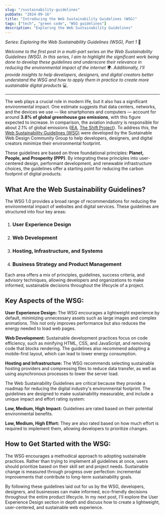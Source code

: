 ```yaml
---
slug: "/sustainability-guidelines"
pubDate: "2024-09-16"
title: "Introducing the Web Sustainability Guidelines (WSG)"
tags: ["tech", "green code", "WSG guidelines"]
description: "Exploring the Web Sustainability Guidelines"
---
```


*Series: Exploring the Web Sustainability Guidelines (WSG), Part 1* 🌱

*Welcome to the first post in a multi-part series on the Web Sustainability Guidelines (WSG). In this series, I aim to highlight the significant work being done to develop these guidelines and underscore their relevance in reducing the environmental impact of the internet* 🌍. *Additionally, I’ll provide insights to help developers, designers, and digital creators better understand the WSG and how to apply them in practice to create more sustainable digital products* 💻.

<hr/>

The web plays a crucial role in modern life, but it also has a significant environmental impact. One estimate suggests that data centers, networks, and the devices we use — like smartphones and computers — account for around <b>3.8% of global greenhouse gas emissions</b>, with this figure expected to increase. In comparison, the aviation industry is responsible for about 2.1% of global emissions ([IEA](https://www.iea.org/reports/data-centres-and-data-transmission-networks), [The Shift Project](https://theshiftproject.org/en/article/lean-ict-our-new-report/)). To address this, the [Web Sustainability Guidelines (WSG)](https://w3c.github.io/sustyweb/#introduction) were developed by the Sustainable Web Design Community Group to help developers, designers, and digital creators minimize their environmental footprint.

These guidelines are based on three foundational principles: <b>Planet, People, and Prosperity (PPP)</b>. By integrating these principles into user-centered design, performant development, and renewable infrastructure choices, the guidelines offer a starting point for reducing the carbon footprint of digital products​.

<b><h2>What Are the Web Sustainability Guidelines?</h2></b>

The WSG 1.0 provides a broad range of recommendations for reducing the environmental impact of websites and digital services. These guidelines are structured into four key areas:

1. **<h3>User Experience Design</h3>**

2. **<h3>Web Development</h3>**

3. **<h3>Hosting, Infrastructure, and Systems</h3>**

4. **<h3>Business Strategy and Product Management</h3>**

Each area offers a mix of principles, guidelines, success criteria, and advisory techniques, allowing developers and organizations to make informed, sustainable decisions throughout the lifecycle of a project​.

**<h2>Key Aspects of the WSG:</h2>**

**User Experience Design:** The WSG encourages a lightweight experience by default, minimizing unnecessary assets such as large images and complex animations. This not only improves performance but also reduces the energy needed to load web pages​.

**Web Development:** Sustainable development practices focus on code efficiency, such as minifying HTML, CSS, and JavaScript, and removing code that blocks rendering. The guidelines also recommend adopting a mobile-first layout, which can lead to lower energy consumption.

**Hosting and Infrastructure:** The WSG recommends selecting sustainable hosting providers and compressing files to reduce data transfer, as well as using asynchronous processes to lower the server load.

The Web Sustainability Guidelines are critical because they provide a roadmap for reducing the digital industry's environmental footprint. The guidelines are designed to make sustainability measurable, and include a unique impact and effort rating system:

**Low, Medium, High Impact:** Guidelines are rated based on their potential environmental benefits.

**Low, Medium, High Effort:** They are also rated based on how much effort is required to implement them, allowing developers to prioritize changes​.

**<h2>How to Get Started with the WSG:</h2>**

The WSG encourages a methodical approach to adopting sustainable practices. Rather than trying to implement all guidelines at once, users should prioritize based on their skill set and project needs. Sustainable change is measured through progress over perfection: incremental improvements that contribute to long-term sustainability goals​.

By following these guidelines laid out for us by the WSG, developers, designers, and businesses can make informed, eco-friendly decisions throughout the entire product lifecycle. In my next post, I'll explore the User Experience Design section in depth and discuss how to create a lightweight, user-centered, and sustainable web experience.